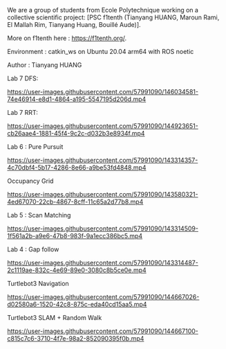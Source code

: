 
We are a group of students from Ecole Polytechnique working on a collective scientific project:
[PSC f1tenth (Tianyang HUANG, Maroun Rami, El Mallah Rim, Tianyang Huang, Bouillé Aude)]. 

More on f1tenth here : https://f1tenth.org/. 

Environment : catkin_ws on Ubuntu 20.04 arm64 with ROS noetic 

Author : Tianyang HUANG

Lab 7 DFS:

https://user-images.githubusercontent.com/57991090/146034581-74e46914-e8d1-4864-a195-5547195d206d.mp4


Lab 7 RRT:

https://user-images.githubusercontent.com/57991090/144923651-cb26aae4-1881-45f4-9c2c-d032b3e8934f.mp4

Lab 6 :  Pure Pursuit

https://user-images.githubusercontent.com/57991090/143314357-4c70dbf4-5b17-4286-8e66-a9be53fd4848.mp4

Occupancy Grid

https://user-images.githubusercontent.com/57991090/143580321-4ed67070-22cb-4867-8cff-11c65a2d77b8.mp4


Lab 5 : Scan Matching

https://user-images.githubusercontent.com/57991090/143314509-1f561a2b-a9e6-47b8-983f-9a1ecc386bc5.mp4



Lab 4 : Gap follow

https://user-images.githubusercontent.com/57991090/143314487-2c1119ae-832c-4e69-89e0-3080c8b5ce0e.mp4


Turtlebot3 Navigation

https://user-images.githubusercontent.com/57991090/144667026-d02580a6-1520-42c8-875c-eda40cd15aa5.mp4


Turtlebot3 SLAM + Random Walk

https://user-images.githubusercontent.com/57991090/144667100-c815c7c6-3710-4f7e-98a2-852090395f0b.mp4


